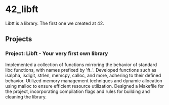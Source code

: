 # 42_libft

Libtt is a library. The first one we created at 42.

## Projects
### Project: Libft - Your very first own library

Implemented a collection of functions mirroring the behavior of standard libc functions, with names prefixed by 'ft_'.
Developed functions such as isalpha, isdigit, strlen, memcpy, calloc, and more, adhering to their defined behavior.
Utilized memory management techniques and dynamic allocation using malloc to ensure efficient resource utilization.
Designed a Makefile for the project, incorporating compilation flags and rules for building and cleaning the library.
